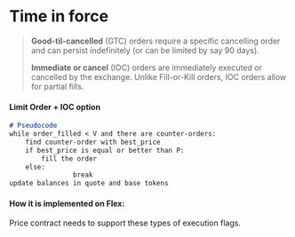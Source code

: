 # Time in force

> **Good-til-cancelled** (GTC) orders require a specific cancelling order and can persist indefinitely (or can be limited by say 90 days).&#x20;
>
> **Immediate or cancel** (IOC) orders are immediately executed or cancelled by the exchange. Unlike Fill-or-Kill orders, IOC orders allow for partial fills.&#x20;

#### Limit Order + IOC option

```markdown
# Pseudocode
while order_filled < V and there are counter-orders:
    find counter-order with best_price
    if best_price is equal or better than P:
        fill the order
    else:
				break
update balances in quote and base tokens
```

#### How it is implemented on Flex:

Price contract needs to support these types of execution flags.
